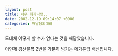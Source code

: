 ```yaml
---
layout: post
title: 너무 화가나면..
date: 2002-12-19 09:14:07 +0900
categories: 깨달음의대화
---
```

도대체 어떻게 할 수가 없다는 것을 깨달았습니다.
  

  
이인제 경선불복 2번을 가뿐히 넘기는 메가톤급 배신입니다.